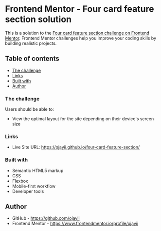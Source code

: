 # Frontend Mentor - Four card feature section solution

This is a solution to the [Four card feature section challenge on Frontend Mentor](https://www.frontendmentor.io/challenges/four-card-feature-section-weK1eFYK). Frontend Mentor challenges help you improve your coding skills by building realistic projects. 

## Table of contents
  - [The challenge](#the-challenge)
  - [Links](#links)
  - [Built with](#built-with)
  - [Author](#author)

### The challenge

Users should be able to:

- View the optimal layout for the site depending on their device's screen size

### Links

- Live Site URL: https://ojayii.github.io/four-card-feature-section/

### Built with

- Semantic HTML5 markup
- CSS
- Flexbox
- Mobile-first workflow
- Developer tools

## Author

- GitHub - https://github.com/ojayii
- Frontend Mentor - https://www.frontendmentor.io/profile/ojayii
